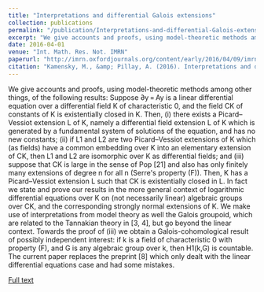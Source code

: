 ```yaml
---
title: "Interpretations and differential Galois extensions"
collection: publications
permalink: "/publication/Interpretations-and-differential-Galois-extensions"
excerpt: "We give accounts and proofs, using model-theoretic methods among other things, of the following results: Suppose ∂y = Ay is a linear differential equation over a differential field K of characteristic 0, and the field CK of constants of K is existentially closed in K. Then, (i) there exists a Picard–Vessiot extension L of K, namely a differential field extension L of K which is generated by a fundamental system of solutions of the equation, and has no new constants; (ii) if L1 and L2 are two Picard–Vessiot extensions of K which (as fields) have a common embedding over K into an elementary extension of CK, then L1 and L2 are isomorphic over K as differential fields; and (iii) suppose that CK is large in the sense of Pop [21] and also has only finitely many extensions of degree n for all n (Serre's property (F)). Then, K has a Picard–Vessiot extension L such that CK is existentially closed in L. In fact we state and prove our results in the more general context of logarithmic differential equations over K on (not necessarily linear) algebraic groups over CK, and the corresponding strongly normal extensions of K. We make use of interpretations from model theory as well the Galois groupoid, which are related to the Tannakian theory in [3, 4], but go beyond the linear context. Towards the proof of (iii) we obtain a Galois-cohomological result of possibly independent interest: if k is a field of characteristic 0 with property (F), and G is any algebraic group over k, then H1(k,G) is countable. The current paper replaces the preprint [8] which only dealt with the linear differential equations case and had some mistakes."
date: 2016-04-01
venue: "Int. Math. Res. Not. IMRN"
paperurl: "http://imrn.oxfordjournals.org/content/early/2016/04/09/imrn.rnw019.abstract"
citation: "Kamensky, M., &amp; Pillay, A. (2016). Interpretations and differential Galois extensions. <i>Int. Math. Res. Not. IMRN</i>. https://doi.org/10.1093/imrn/rnw019"
---
```

We give accounts and proofs, using model-theoretic methods among other things, of the following results: Suppose ∂y = Ay is a linear differential equation over a differential field K of characteristic 0, and the field CK of constants of K is existentially closed in K. Then, (i) there exists a Picard–Vessiot extension L of K, namely a differential field extension L of K which is generated by a fundamental system of solutions of the equation, and has no new constants; (ii) if L1 and L2 are two Picard–Vessiot extensions of K which (as fields) have a common embedding over K into an elementary extension of CK, then L1 and L2 are isomorphic over K as differential fields; and (iii) suppose that CK is large in the sense of Pop [21] and also has only finitely many extensions of degree n for all n (Serre&#39;s property (F)). Then, K has a Picard–Vessiot extension L such that CK is existentially closed in L. In fact we state and prove our results in the more general context of logarithmic differential equations over K on (not necessarily linear) algebraic groups over CK, and the corresponding strongly normal extensions of K. We make use of interpretations from model theory as well the Galois groupoid, which are related to the Tannakian theory in [3, 4], but go beyond the linear context. Towards the proof of (iii) we obtain a Galois-cohomological result of possibly independent interest: if k is a field of characteristic 0 with property (F), and G is any algebraic group over k, then H1(k,G) is countable. The current paper replaces the preprint [8] which only dealt with the linear differential equations case and had some mistakes.

[Full text](http://imrn.oxfordjournals.org/content/early/2016/04/09/imrn.rnw019.abstract)


